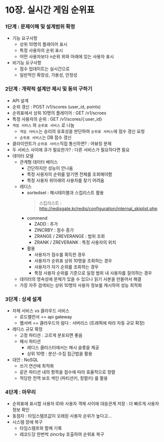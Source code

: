 # 10장. 실시간 게임 순위표

### 1단계 : 문제이해 및 설계범위 확정
- 기능 요구사항
  - 상위 10명의 플레이어 표시
  - 특정 사용자의 순위 표시
  - 어떤 사용자보다 n순위 위와 아래에 있는 사용자 표시
- 비기능 요구사항
  - 점수 업데이트는 실시간으로
  - 일반적인 확장성, 가용성, 안정성

### 2단계 : 개략적 설계안 제시 및 동의 구하기
- API 설계
 - 순위 갱신 : POST /v1/scores (user_id, points)
 - 순위표에서 상위 10명의 플레이어 : GET /v1/scroes
 - 특정 사용자의 순위 : GET /v1/scores/{:user_id}
- `게임 서비스` 와 `순위표 서비스` 로 나눔
  - `게임 서비스`는 승리의 유효성을 판단하여 `순위표 서비스`에 점수 갱신 요청
  - `순위표 서비스`는 DB 점수 갱신
- 클라이언트가 `순위표 서비스`직접 통신하면? : 어뷰징 문제
- 두 서비스 사이에 큐가 필요한가? : 다른 서비스가 필요하다면 필요
- 데이터 모델
  - 관계형 데이터 베이스
    - 간단하지만 성능이 안나옴
    - 특정 사용자의 순위를 알기엔 전체를 조회해야함
    - 특정 사용자 위아래의 사용자를 찾기 어려움
  - 레디스
    - sortedset : 해시테이블과 스킵리스트 활용
      > 스킵리스트 : http://redisgate.kr/redis/configuration/internal_skiplist.php
    - commend
      - ZADD : 추가
      - ZINCRBY : 점수 증가
      - ZRANGE / ZREVERANGE : 범위 조회
      - ZRANK / ZREVERANK : 특정 사용자의 위치
    - 활용
      - 사용자가 점수를 획득한 경우
      - 사용자가 순위표 상위 10명을 조회하는 경우
      - 사용자가 자기 순위를 조회하는 경우
      - 특정 사용자 순위를 기준으로 일정 범위 내 사용자를 질의하는 경우
  - 데이터의 영속성에 문제가 있을 수 있으나 읽기 사본을 만들어서 해결
  - 가장 자주 검색되는 상위 10명의 사용자 정보를 캐시하여 성능 최적화

### 3단계 : 상세 설계
- 자체 서비스 vs 클라우드 서비스
  - 로드밸런서 == api gateway
  - 웹서버 == 클라우드의 람다 : 서버리스 (트래픽에 따라 자동 규모 확장)
- 레디스 규모 확장
  - 고정 파티션 : 고르게 분포되면 좋음
  - 해시 파티션
    - 레디스 클러스터에서는 해시 슬롯을 제공
    - 상위 10명 : 분산-수집 접근법을 활용
- 대안 : NoSQL
  - 쓰기 연산에 최적화
  - 같은 파티션 내의 항목을 점수에 따라 효율적으로 정렬
  - 적당한 전역 보조 색인 (파티션키, 정렬키) 를 활용
### 4단계 : 마무리
  - 순위표에 표시할 사용자 ID와 사용자 객체 사이에 대응관계 저장 : 더 빠르게 사용자 정보 확인
  - 동점자 : 타임스탬프값이 오래된 사용자 순위가 높다고...
  - 시스템 장애 복구
    - 타임스탬프와 함께 기록
    - 레코드당 한번씩 zincrby 호출하여 순위표 복구
